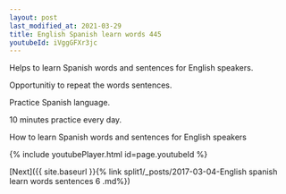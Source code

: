 ```yaml
---
layout: post
last_modified_at: 2021-03-29
title: English Spanish learn words 445 
youtubeId: iVggGFXr3jc
---
```

 
 
Helps to learn Spanish words and sentences for English speakers.

Opportunitiy to repeat the words sentences. 

Practice Spanish language. 
 
10 minutes practice every day. 
 
How to learn Spanish words and sentences for English speakers 
 
{% include youtubePlayer.html id=page.youtubeId %}
 
 
[Next]({{ site.baseurl }}{% link  split1/_posts/2017-03-04-English spanish learn words sentences 6 .md%})
 
